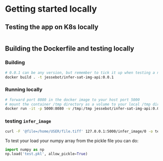 # Getting started locally

## Testing the app on K8s locally

```bash
```

## Building the Dockerfile and testing locally

### Building

```bash
# 0.0.1 can be any version, but remember to tick it up when testing a new build
docker build . -t jessebot/infer-sat-img-api:0.0.1
```

### Running locally

```bash
# forward port 8080 in the docker image to your host port 5000
# mount the container /tmp directory as a volume to your local /tmp directory
docker run -it -p 5000:8080 -v /tmp:/tmp jessebot/infer-sat-img-api:0.0.1
```

### testing `infer_image`

```bash
curl -F '@file=/home/USER/file.tiff' 127.0.0.1:5000/infer_image/0 -o test.pkl
```

To test your load your numpy array from the pickle file you can do:
```python
import numpy as np
np.load('test.pkl', allow_pickle=True)
```
